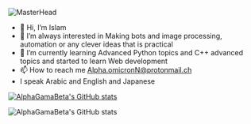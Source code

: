![MasterHead](https://github.com/AlphaGamaBeta/space/blob/Alpha/banner(1).png?raw=true)

- 👋 Hi, I’m  Islam
- 👀 I’m always interested in Making bots and image processing, automation or any clever ideas that is practical 
- 🌱 I’m currently learning Advanced Python topics and C++ advanced topics and started to learn Web development
- 📫 How to reach me Alpha.omicronN@protonmail.ch
- I speak Arabic and English and Japanese 




[![AlphaGamaBeta's GitHub stats](https://github-readme-stats.vercel.app/api?username=AlphaGamaBeta&show_icons=true&hide=stars&theme=tokyonight)](https://github.com/AlphaGamaBeta/github-readme-stats)

![AlphaGamaBeta's GitHub stats](https://github-profile-trophy.vercel.app/?username=AlphaGamaBeta&title=Repo&theme=tokyonight)

